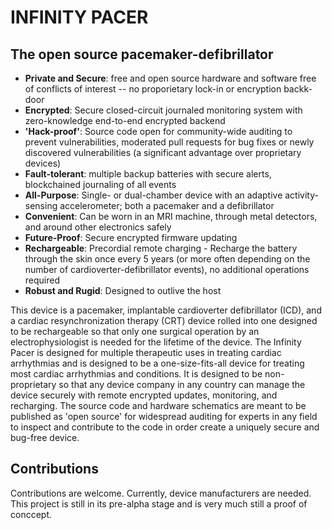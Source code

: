 # INFINITY PACER

## The open source pacemaker-defibrillator


- **Private and Secure**: free and open source hardware and software free of conflicts of interest -- no proporietary lock-in or encryption backk-door
- **Encrypted**: Secure closed-circuit journaled monitoring system with zero-knowledge end-to-end encrypted backend
- **'Hack-proof'**: Source code open for community-wide auditing to prevent vulnerabilities, moderated pull requests for bug fixes or newly discovered vulnerabilities (a significant advantage over proprietary devices)
- **Fault-tolerant**: multiple backup batteries with secure alerts, blockchained journaling of all events
- **All-Purpose**: Single- or dual-chamber device with an adaptive activity-sensing accelerometer; both a pacemaker and a defibrillator
- **Convenient**: Can be worn in an MRI machine, through metal detectors, and around other electronics safely
- **Future-Proof**: Secure encrypted firmware updating
- **Rechargeable**: Precordial remote charging - Recharge the battery through the skin once every 5 years (or more often depending on the number of cardioverter-defibrillator events), no additional  operations required
- **Robust and Rugid**: Designed to outlive the host

This device is a pacemaker, implantable cardioverter defibrillator (ICD), and a cardiac resynchronization therapy (CRT) device rolled into one designed to be rechargeable so that only one surgical operation by an electrophysiologist is needed for the lifetime of the device. The Infinity Pacer is designed for multiple therapeutic uses in treating cardiac arrhythmias and is designed to be a one-size-fits-all device for treating most cardiac arrhythmias and conditions. It is designed to be non-proprietary so that any device company in any country can manage the device securely with remote encrypted updates, monitoring, and recharging. The source code and hardware schematics are meant to be published as 'open source' for widespread auditing for experts in any field to inspect and contribute to the code in order create a uniquely secure and bug-free device.

## Contributions
Contributions are welcome. Currently, device manufacturers are needed. This project is still in its pre-alpha stage and is very much still a proof of conccept.

